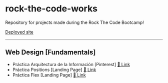# rock-the-code-works

Repository for projects made during the Rock The Code Bootcamp!

[Deployed site](https://lalolita-rockthecode.netlify.app/)

---

## Web Design [Fundamentals]

- Práctica Arquitectura de la Información [Pinterest] [🔗 Link](https://lalolita-rockthecode.netlify.app/info-architecture/index.html)
- Práctica Positions [Landing Page] [🔗 Link](https://lalolita-rockthecode.netlify.app/positions-landing-page/index.html)
- Práctica Flex [Landing Page] [🔗 Link](https://lalolita-rockthecode.netlify.app/flex/index.html)
